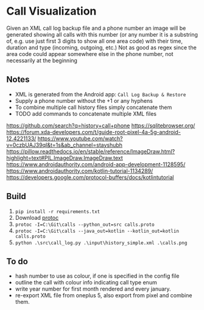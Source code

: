 # Call Visualization

Given an XML call log backup file and a phone number
an image will be generated showing all calls with
this number (or any number it is a substring of, e.g. use just first 3 digits to show all one area code) with their time, duration and type (incoming, outgoing, etc.)
Not as good as regex since the area code could appear somewhere else in the phone number, not necessarily at the beginning

## Notes

- XML is generated from the Android app: `Call Log Backup & Restore`
- Supply a phone number without the +1 or any hyphens <!-- TODO: Just strip +1 and hypens? -->
- To combine multiple call history files simply concatenate them <!-- TODO: Test that this works and provide windows and linux CLI example commands -->
- TODO add commands to concatenate multiple XML files

<https://github.com/search?q=history+call+phone>
<https://sqlitebrowser.org/>
<https://forum.xda-developers.com/t/guide-root-pixel-4a-5g-android-12.4221133/>
<https://www.youtube.com/watch?v=0czbUAJ39qI&t=1s&ab_channel=stayshubh>
<https://pillow.readthedocs.io/en/stable/reference/ImageDraw.html?highlight=text#PIL.ImageDraw.ImageDraw.text>
<https://www.androidauthority.com/android-app-development-1128595/>
<https://www.androidauthority.com/kotlin-tutorial-1134289/>
<https://developers.google.com/protocol-buffers/docs/kotlintutorial>

## Build

1. `pip install -r requirements.txt`
1. Download [protoc](https://github.com/protocolbuffers/protobuf/releases)
1. `protoc -I=C:\Git\calls --python_out=src calls.proto`
1. `protoc -I=C:\Git\calls --java_out=kotlin --kotlin_out=kotlin calls.proto`
1. `python .\src\call_log.py .\input\history_simple.xml .\calls.png`

## To do

- hash number to use as colour, if one is specified in the config file
- outline the call with colour info indicating call type enum
- write year number for first month rendered and every january.
- re-export XML file from oneplus 5, also export from pixel and combine them.
